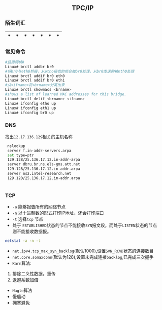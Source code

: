 ## <center>TPC/IP</center>
### 陌生词汇
 |*|*|*|*|*|*|*
 |-|-|-|-|-|-|-
### 常见命令
```sh
#启用网桥#
Linux# brctl addbr br0
#将br0与eth0桥接，从etho接收的帧会被br0处理，从br0发送的被eth0处理
Linux# brctl addif br0 eth0
Linux# brctl addif br0 eth1
#从<ifname>将<brname>分离出来
Linux# brctl showmacs <brname>
#shows a list of learned MAC addresses for this bridge.
Linux# brctl delif <brname> <ifname>
Linux# ifconfig etho up
Linux# ifconfig eth1 up
Linux# ifconfig br0 up
```
### DNS
找出`12.17.136.129`相关的主机名称
```sh
 nslookup
 server f.in-addr-servers.arpa
 set type=ptr
 129.128/25.136.17.12.in-addr-arpa
 server dbru.br.ns.els-gms.att.net
 129.128/25.136.17.12.in-addr.arpa
 server ns2.intel-research.net
 129.128/25.136.17.12.in-addr.arpa
 
```
### TCP
* `-a` 能够报告所有的网络节点
* `-n` 以十进制数的形式打印IP地址，还会打印端口
* `-t` 选择`tcp` 节点
* 处于 `ESTABLISHED`状态的节点不能接收`SYN`报文段，而处于`LISTEN`状态的节点则不能接收数据报。
```sh
netstat -a -n -t
```
* `net.ipv4.tcp_max_syn_backlog`(默认1000),设置`SVN_RCVD`状态的连接数目
* `net.core.somaxconn`(默认为128),设置未完成连接`backlog`,已完成三次握手
* `Karn`算法:
 1. 排除二义性数据，重传
 2. 退避系数加倍
* `Nagle`算法
* 慢启动
* 拥塞避免
